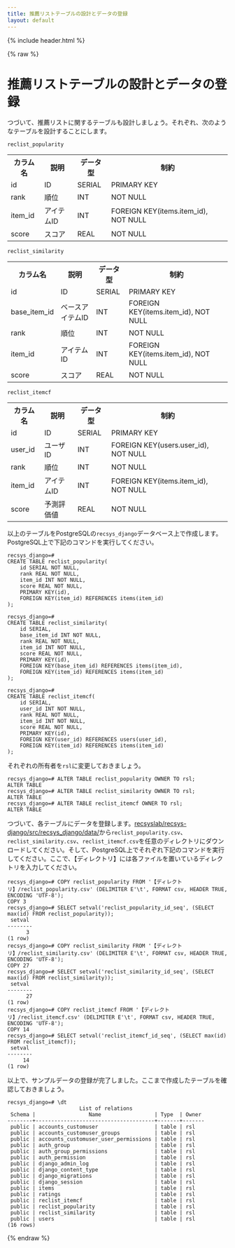 ```yaml
---
title: 推薦リストテーブルの設計とデータの登録
layout: default
---
```


{% include header.html %}

{% raw %}

# 推薦リストテーブルの設計とデータの登録

つづいて、推薦リストに関するテーブルも設計しましょう。それぞれ、次のようなテーブルを設計することにします。

`reclist_popularity`
<table>
    <tr><th>カラム名</th><th>説明</th><th>データ型</th><th>制約</th></tr>
    <tr><td>id</td><td>ID</td><td>SERIAL</td><td>PRIMARY KEY</td></tr>
    <tr><td>rank</td><td>順位</td><td>INT</td><td>NOT NULL</td></tr>
    <tr><td>item_id</td><td>アイテムID</td><td>INT</td><td>FOREIGN KEY(items.item_id), NOT NULL</td></tr>
    <tr><td>score</td><td>スコア</td><td>REAL</td><td>NOT NULL</td></tr>
</table>

`reclist_similarity`
<table>
    <tr><th>カラム名</th><th>説明</th><th>データ型</th><th>制約</th></tr>
    <tr><td>id</td><td>ID</td><td>SERIAL</td><td>PRIMARY KEY</td></tr>
    <tr><td>base_item_id</td><td>ベースアイテムID</td><td>INT</td><td>FOREIGN KEY(items.item_id), NOT NULL</td></tr>
    <tr><td>rank</td><td>順位</td><td>INT</td><td>NOT NULL</td></tr>
    <tr><td>item_id</td><td>アイテムID</td><td>INT</td><td>FOREIGN KEY(items.item_id), NOT NULL</td></tr>
    <tr><td>score</td><td>スコア</td><td>REAL</td><td>NOT NULL</td></tr>
</table>

`reclist_itemcf`
<table>
    <tr><th>カラム名</th><th>説明</th><th>データ型</th><th>制約</th></tr>
    <tr><td>id</td><td>ID</td><td>SERIAL</td><td>PRIMARY KEY</td></tr>
    <tr><td>user_id</td><td>ユーザID</td><td>INT</td><td>FOREIGN KEY(users.user_id), NOT NULL</td></tr>
    <tr><td>rank</td><td>順位</td><td>INT</td><td>NOT NULL</td></tr>
    <tr><td>item_id</td><td>アイテムID</td><td>INT</td><td>FOREIGN KEY(items.item_id), NOT NULL</td></tr>
    <tr><td>score</td><td>予測評価値</td><td>REAL</td><td>NOT NULL</td></tr>
</table>

以上のテーブルをPostgreSQLの`recsys_django`データベース上で作成します。PostgreSQL上で下記のコマンドを実行してください。

```pgsql
recsys_django=#
CREATE TABLE reclist_popularity(
    id SERIAL NOT NULL,
    rank REAL NOT NULL,
    item_id INT NOT NULL,
    score REAL NOT NULL,
    PRIMARY KEY(id),
    FOREIGN KEY(item_id) REFERENCES items(item_id)
);

recsys_django=#
CREATE TABLE reclist_similarity(
    id SERIAL,
    base_item_id INT NOT NULL,
    rank REAL NOT NULL,
    item_id INT NOT NULL,
    score REAL NOT NULL,
    PRIMARY KEY(id),
    FOREIGN KEY(base_item_id) REFERENCES items(item_id),
    FOREIGN KEY(item_id) REFERENCES items(item_id)
);

recsys_django=#
CREATE TABLE reclist_itemcf(
    id SERIAL,
    user_id INT NOT NULL,
    rank REAL NOT NULL,
    item_id INT NOT NULL,
    score REAL NOT NULL,
    PRIMARY KEY(id),
    FOREIGN KEY(user_id) REFERENCES users(user_id),
    FOREIGN KEY(item_id) REFERENCES items(item_id)
);
```

それぞれの所有者を`rsl`に変更しておきましょう。

```pgsql
recsys_django=# ALTER TABLE reclist_popularity OWNER TO rsl;
ALTER TABLE
recsys_django=# ALTER TABLE reclist_similarity OWNER TO rsl;
ALTER TABLE
recsys_django=# ALTER TABLE reclist_itemcf OWNER TO rsl;
ALTER TABLE
```

つづいて、各テーブルにデータを登録します。[recsyslab/recsys-django/src/recsys_django/data/](https://github.com/recsyslab/recsys-django/tree/main/src/recsys_django/data)から`reclist_popularity.csv`、`reclist_similarity.csv`、`reclist_itemcf.csv`を任意のディレクトリにダウンロードしてください。そして、PostgreSQL上でそれぞれ下記のコマンドを実行してください。ここで、【ディレクトリ】には各ファイルを置いているディレクトリを入力してください。

```pgsql
recsys_django=# COPY reclist_popularity FROM '【ディレクトリ】/reclist_popularity.csv' (DELIMITER E'\t', FORMAT csv, HEADER TRUE, ENCODING 'UTF-8');
COPY 3
recsys_django=# SELECT setval('reclist_popularity_id_seq', (SELECT max(id) FROM reclist_popularity));
 setval 
--------
      3
(1 row)
recsys_django=# COPY reclist_similarity FROM '【ディレクトリ】/reclist_similarity.csv' (DELIMITER E'\t', FORMAT csv, HEADER TRUE, ENCODING 'UTF-8');
COPY 27
recsys_django=# SELECT setval('reclist_similarity_id_seq', (SELECT max(id) FROM reclist_similarity));
 setval 
--------
      27
(1 row)
recsys_django=# COPY reclist_itemcf FROM '【ディレクトリ】/reclist_itemcf.csv' (DELIMITER E'\t', FORMAT csv, HEADER TRUE, ENCODING 'UTF-8');
COPY 14
recsys_django=# SELECT setval('reclist_itemcf_id_seq', (SELECT max(id) FROM reclist_itemcf));
 setval 
--------
     14
(1 row)
```

以上で、サンプルデータの登録が完了しました。ここまで作成したテーブルを確認しておきましょう。

```pgsql
recsys_django=# \dt
                       List of relations
 Schema |                 Name                 | Type  | Owner 
--------+--------------------------------------+-------+-------
 public | accounts_customuser                  | table | rsl
 public | accounts_customuser_groups           | table | rsl
 public | accounts_customuser_user_permissions | table | rsl
 public | auth_group                           | table | rsl
 public | auth_group_permissions               | table | rsl
 public | auth_permission                      | table | rsl
 public | django_admin_log                     | table | rsl
 public | django_content_type                  | table | rsl
 public | django_migrations                    | table | rsl
 public | django_session                       | table | rsl
 public | items                                | table | rsl
 public | ratings                              | table | rsl
 public | reclist_itemcf                       | table | rsl
 public | reclist_popularity                   | table | rsl
 public | reclist_similarity                   | table | rsl
 public | users                                | table | rsl
(16 rows)
```

{% endraw %}
